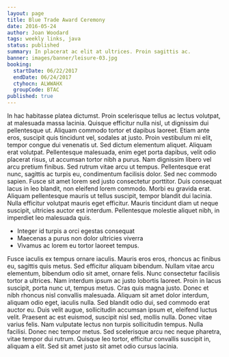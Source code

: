 ```yaml
---
layout: page
title: Blue Trade Award Ceremony
date: 2016-05-24
author: Joan Woodard
tags: weekly links, java
status: published
summary: In placerat ac elit at ultrices. Proin sagittis ac.
banner: images/banner/leisure-03.jpg
booking:
  startDate: 06/22/2017
  endDate: 06/24/2017
  ctyhocn: ALWWAHX
  groupCode: BTAC
published: true
---
```

In hac habitasse platea dictumst. Proin scelerisque tellus ac lectus volutpat, at malesuada massa lacinia. Quisque efficitur nulla nisl, ut dignissim dui pellentesque ut. Aliquam commodo tortor et dapibus laoreet. Etiam ante eros, suscipit quis tincidunt vel, sodales at justo. Proin vestibulum mi elit, tempor congue dui venenatis ut. Sed dictum elementum aliquet. Aliquam erat volutpat. Pellentesque malesuada, enim eget porta dapibus, velit odio placerat risus, ut accumsan tortor nibh a purus.
Nam dignissim libero vel arcu pretium finibus. Sed rutrum vitae arcu ut tempus. Pellentesque erat nunc, sagittis ac turpis eu, condimentum facilisis dolor. Sed nec commodo sapien. Fusce sit amet lorem sed justo consectetur porttitor. Duis consequat lacus in leo blandit, non eleifend lorem commodo. Morbi eu gravida erat. Aliquam pellentesque mauris ut tellus suscipit, tempor blandit dui lacinia. Nulla efficitur volutpat mauris eget efficitur. Mauris tincidunt diam ut neque suscipit, ultricies auctor est interdum. Pellentesque molestie aliquet nibh, in imperdiet leo malesuada quis.

* Integer id turpis a orci egestas consequat
* Maecenas a purus non dolor ultricies viverra
* Vivamus ac lorem eu tortor laoreet tempus.

Fusce iaculis ex tempus ornare iaculis. Mauris eros eros, rhoncus ac finibus eu, sagittis quis metus. Sed efficitur aliquam bibendum. Nullam vitae arcu elementum, bibendum odio sit amet, ornare felis. Nunc consectetur facilisis tortor a ultrices. Nam interdum ipsum ac justo lobortis laoreet. Proin in lacus suscipit, porta nunc ut, tempus metus. Cras quis magna justo. Donec et nibh rhoncus nisl convallis malesuada. Aliquam sit amet dolor interdum, aliquam odio eget, iaculis nulla.
Sed blandit odio dui, sed commodo erat auctor eu. Duis velit augue, sollicitudin accumsan ipsum et, eleifend luctus velit. Praesent ac est euismod, suscipit nisl sed, mollis nulla. Donec vitae varius felis. Nam vulputate lectus non turpis sollicitudin tempus. Nulla facilisi. Donec nec tempor metus. Sed scelerisque arcu nec neque pharetra, vitae tempor dui rutrum. Quisque leo tortor, efficitur convallis suscipit in, aliquam a elit. Sed sit amet justo sit amet odio cursus lacinia.
